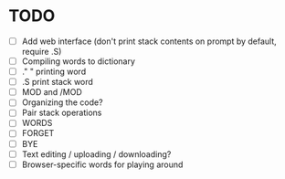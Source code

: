# TODO

- [ ] Add web interface (don't print stack contents on prompt by default, require .S)
- [ ] Compiling words to dictionary
- [ ] ." " printing word
- [ ] .S print stack word
- [ ] MOD and /MOD
- [ ] Organizing the code?
- [ ] Pair stack operations
- [ ] WORDS
- [ ] FORGET
- [ ] BYE
- [ ] Text editing / uploading / downloading?
- [ ] Browser-specific words for playing around
